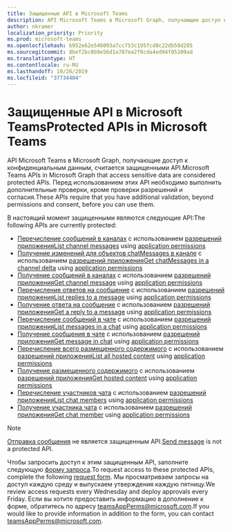```yaml
---
title: Защищенные API в Microsoft Teams
description: API Microsoft Teams в Microsoft Graph, получающие доступ к конфиденциальным данным, считается защищенными API.
author: nkramer
localization_priority: Priority
ms.prod: microsoft-teams
ms.openlocfilehash: b952e62e546093a7cc753c195fcd8c22db59d205
ms.sourcegitcommit: 8bef2bc8b9e56d1a787ea2f0cda4ed94f05109ad
ms.translationtype: HT
ms.contentlocale: ru-RU
ms.lasthandoff: 10/26/2019
ms.locfileid: "37734404"
---
```

# <a name="protected-apis-in-microsoft-teams"></a><span data-ttu-id="8f659-103">Защищенные API в Microsoft Teams</span><span class="sxs-lookup"><span data-stu-id="8f659-103">Protected APIs in Microsoft Teams</span></span>

<span data-ttu-id="8f659-104">API Microsoft Teams в Microsoft Graph, получающие доступ к конфиденциальным данным, считается защищенными API.</span><span class="sxs-lookup"><span data-stu-id="8f659-104">Microsoft Teams APIs in Microsoft Graph that access sensitive data are considered protected APIs.</span></span> <span data-ttu-id="8f659-105">Перед использованием этих API необходимо выполнить дополнительные проверки, кроме проверки разрешений и согласия.</span><span class="sxs-lookup"><span data-stu-id="8f659-105">These APIs require that you have additional validation, beyond permissions and consent, before you can use them.</span></span>

<span data-ttu-id="8f659-106">В настоящий момент защищенными являются следующие API:</span><span class="sxs-lookup"><span data-stu-id="8f659-106">The following APIs are currently protected:</span></span>
* <span data-ttu-id="8f659-107">[Перечисление сообщений в каналах](/graph/api/channel-list-messages?view=graph-rest-beta) с использованием [разрешений приложения](auth/auth-concepts.md#microsoft-graph-permissions)</span><span class="sxs-lookup"><span data-stu-id="8f659-107">[List channel messages](/graph/api/channel-list-messages?view=graph-rest-beta) using [application permissions](auth/auth-concepts.md#microsoft-graph-permissions)</span></span>
* <span data-ttu-id="8f659-108">[Получение изменений для объектов chatMessages в канале](/graph/api/chatmessage-delta?view=graph-rest-beta) с использованием [разрешений приложения](auth/auth-concepts.md#microsoft-graph-permissions)</span><span class="sxs-lookup"><span data-stu-id="8f659-108">[Get chatMessages in a channel delta](/graph/api/chatmessage-delta?view=graph-rest-beta) using [application permissions](auth/auth-concepts.md#microsoft-graph-permissions)</span></span>
* <span data-ttu-id="8f659-109">[Получение сообщений в каналах](/graph/api/channel-get-message?view=graph-rest-beta) с использованием [разрешений приложения](auth/auth-concepts.md#microsoft-graph-permissions)</span><span class="sxs-lookup"><span data-stu-id="8f659-109">[Get channel message](/graph/api/channel-get-message?view=graph-rest-beta) using [application permissions](auth/auth-concepts.md#microsoft-graph-permissions)</span></span>
* <span data-ttu-id="8f659-110">[Перечисление ответов на сообщение](/graph/api/channel-list-messagereplies?view=graph-rest-beta) с использованием [разрешений приложения](auth/auth-concepts.md#microsoft-graph-permissions)</span><span class="sxs-lookup"><span data-stu-id="8f659-110">[List replies to a message](/graph/api/channel-list-messagereplies?view=graph-rest-beta) using [application permissions](auth/auth-concepts.md#microsoft-graph-permissions)</span></span>
* <span data-ttu-id="8f659-111">[Получение ответа на сообщение](/graph/api/channel-get-messagereply?view=graph-rest-beta) с использованием [разрешений приложения](auth/auth-concepts.md#microsoft-graph-permissions)</span><span class="sxs-lookup"><span data-stu-id="8f659-111">[Get a reply to a message](/graph/api/channel-get-messagereply?view=graph-rest-beta) using [application permissions](auth/auth-concepts.md#microsoft-graph-permissions)</span></span>
* <span data-ttu-id="8f659-112">[Перечисление сообщений в чате](/graph/api/chatmessage-list?view=graph-rest-beta) с использованием [разрешений приложения](auth/auth-concepts.md#microsoft-graph-permissions)</span><span class="sxs-lookup"><span data-stu-id="8f659-112">[List messages in a chat](/graph/api/chatmessage-list?view=graph-rest-beta) using [application permissions](auth/auth-concepts.md#microsoft-graph-permissions)</span></span>
* <span data-ttu-id="8f659-113">[Получение сообщения в чате](/graph/api/chatmessage-get?view=graph-rest-beta) с использованием [разрешений приложения](auth/auth-concepts.md#microsoft-graph-permissions)</span><span class="sxs-lookup"><span data-stu-id="8f659-113">[Get message in chat](/graph/api/chatmessage-get?view=graph-rest-beta) using [application permissions](auth/auth-concepts.md#microsoft-graph-permissions)</span></span>
* <span data-ttu-id="8f659-114">[Перечисление всего размещенного содержимого](/graph/api/chatmessage-list-chatmessagehostedcontents?view=graph-rest-beta) с использованием [разрешений приложения](auth/auth-concepts.md#microsoft-graph-permissions)</span><span class="sxs-lookup"><span data-stu-id="8f659-114">[List all hosted content](/graph/api/chatmessage-list-chatmessagehostedcontents?view=graph-rest-beta) using [application permissions](auth/auth-concepts.md#microsoft-graph-permissions)</span></span>
* <span data-ttu-id="8f659-115">[Получение размещенного содержимого](/graph/api/chatmessagehostedcontent-get?view=graph-rest-beta) с использованием [разрешений приложения](auth/auth-concepts.md#microsoft-graph-permissions)</span><span class="sxs-lookup"><span data-stu-id="8f659-115">[Get hosted content](/graph/api/chatmessagehostedcontent-get?view=graph-rest-beta) using [application permissions](auth/auth-concepts.md#microsoft-graph-permissions)</span></span>
* <span data-ttu-id="8f659-116">[Перечисление участников чата](/graph/api/conversationmember-list?view=graph-rest-beta) с использованием [разрешений приложения](auth/auth-concepts.md#microsoft-graph-permissions)</span><span class="sxs-lookup"><span data-stu-id="8f659-116">[List chat members](/graph/api/conversationmember-list?view=graph-rest-beta)  using [application permissions](auth/auth-concepts.md#microsoft-graph-permissions)</span></span>
* <span data-ttu-id="8f659-117">[Получение участника чата](/graph/api/conversationmember-get?view=graph-rest-beta) с использованием [разрешений приложения](auth/auth-concepts.md#microsoft-graph-permissions)</span><span class="sxs-lookup"><span data-stu-id="8f659-117">[Get chat member](/graph/api/conversationmember-get?view=graph-rest-beta)  using [application permissions](auth/auth-concepts.md#microsoft-graph-permissions)</span></span>

>[!NOTE]
><span data-ttu-id="8f659-118">[Отправка сообщения](/graph/api/channel-post-messages?view=graph-rest-beta) не является защищенным API.</span><span class="sxs-lookup"><span data-stu-id="8f659-118">[Send message](/graph/api/channel-post-messages?view=graph-rest-beta) is not a protected API.</span></span>

<span data-ttu-id="8f659-119">Чтобы запросить доступ к этим защищенным API, заполните следующую [форму запроса](http://aka.ms/teamsgraph/requestaccess).</span><span class="sxs-lookup"><span data-stu-id="8f659-119">To request access to these protected APIs, complete the following [request form](http://aka.ms/teamsgraph/requestaccess).</span></span> <span data-ttu-id="8f659-120">Мы просматриваем запросы на доступ каждую среду и выпускаем утверждения каждую пятницу.</span><span class="sxs-lookup"><span data-stu-id="8f659-120">We review access requests every Wednesday and deploy approvals every Friday.</span></span>
<span data-ttu-id="8f659-121">Если вы хотите предоставить информацию в дополнение к форме, обратитесь по адресу [teamsAppPerms@microsoft.com](mailto:teamsAppPerms@microsoft.com).</span><span class="sxs-lookup"><span data-stu-id="8f659-121">If you would like to provide information in addition to the form, you can contact [teamsAppPerms@microsoft.com](mailto:teamsAppPerms@microsoft.com).</span></span>
